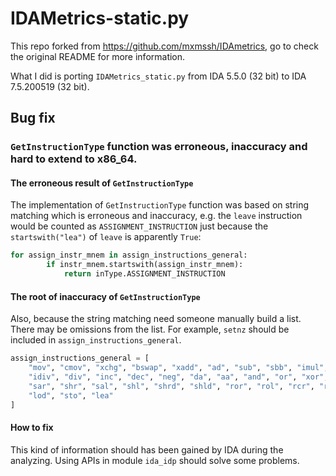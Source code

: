# IDAMetrics-static.py

This repo forked from https://github.com/mxmssh/IDAmetrics, go to check the original README for more information.

What I did is porting `IDAMetrics_static.py` from IDA 5.5.0 (32 bit) to IDA 7.5.200519 (32 bit).

## Bug fix

### `GetInstructionType` function was erroneous, inaccuracy and hard to extend to x86_64.

#### The erroneous result of `GetInstructionType`

The implementation of `GetInstructionType` function was based on string matching which is erroneous and inaccuracy, e.g. the `leave` instruction would be counted as `ASSIGNMENT_INSTRUCTION` just because the `startswith("lea")` of `leave` is apparently `True`:

```python
for assign_instr_mnem in assign_instructions_general:
        if instr_mnem.startswith(assign_instr_mnem):
            return inType.ASSIGNMENT_INSTRUCTION
```

#### The root of inaccuracy of `GetInstructionType`

Also, because the string matching need someone manually build a list. There may be omissions from the list.
For example, `setnz` should be included in `assign_instructions_general`.

```python
assign_instructions_general = [
    "mov", "cmov", "xchg", "bswap", "xadd", "ad", "sub", "sbb", "imul", "mul",
    "idiv", "div", "inc", "dec", "neg", "da", "aa", "and", "or", "xor", "not",
    "sar", "shr", "sal", "shl", "shrd", "shld", "ror", "rol", "rcr", "rcl",
    "lod", "sto", "lea"
]
```

#### How to fix

This kind of information should has been gained by IDA during the analyzing.
Using APIs in module `ida_idp` should solve some problems.
